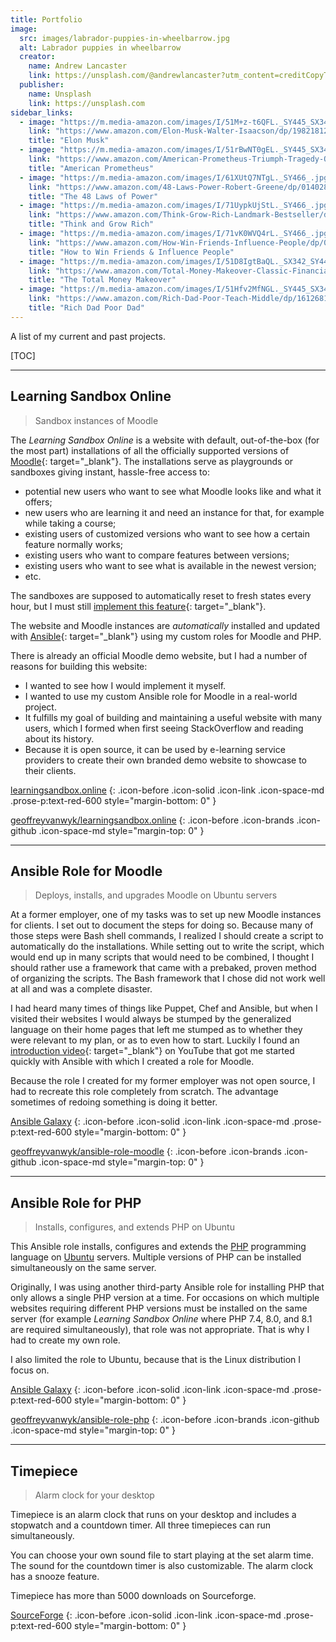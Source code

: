 ```yaml
---
title: Portfolio
image:
  src: images/labrador-puppies-in-wheelbarrow.jpg
  alt: Labrador puppies in wheelbarrow
  creator:
    name: Andrew Lancaster
    link: https://unsplash.com/@andrewlancaster?utm_content=creditCopyText&utm_medium=referral&utm_source=unsplash
  publisher:
    name: Unsplash
    link: https://unsplash.com
sidebar_links:
  - image: "https://m.media-amazon.com/images/I/51M+z-t6QFL._SY445_SX342_.jpg"
    link: "https://www.amazon.com/Elon-Musk-Walter-Isaacson/dp/1982181281/ref=zg_bsar_g_books_sccl_11/141-8862560-3103627?psc=1&_encoding=UTF8&tag=geoffreyvanwy-20&linkCode=ur2&linkId=6317b7e049d3e734fe6160ed7abb4a66&camp=1789&creative=9325"
    title: "Elon Musk"
  - image: "https://m.media-amazon.com/images/I/51rBwNT0gEL._SY445_SX342_.jpg"
    link: "https://www.amazon.com/American-Prometheus-Triumph-Tragedy-Oppenheimer/dp/0375726268/ref=zg_bsar_g_books_sccl_10/141-8862560-3103627?psc=1&_encoding=UTF8&tag=geoffreyvanwy-20&linkCode=ur2&linkId=149450a0fc697683816502223dbe35d6&camp=1789&creative=9325"
    title: "American Prometheus"
  - image: "https://m.media-amazon.com/images/I/61XUtQ7NTgL._SY466_.jpg"
    link: "https://www.amazon.com/48-Laws-Power-Robert-Greene/dp/0140280197/ref=zg_bsms_g_books_sccl_30/141-8862560-3103627?psc=1&_encoding=UTF8&tag=geoffreyvanwy-20&linkCode=ur2&linkId=d24229f0b8203e53408eb20861d725ae&camp=1789&creative=9325"
    title: "The 48 Laws of Power"
  - image: "https://m.media-amazon.com/images/I/71UypkUjStL._SY466_.jpg"
    link: "https://www.amazon.com/Think-Grow-Rich-Landmark-Bestseller/dp/1585424331/ref=zg_bsar_g_books_sccl_7/141-8862560-3103627?psc=1&_encoding=UTF8&tag=geoffreyvanwy-20&linkCode=ur2&linkId=6e3273c65a2e8d7b7f5596aa0bc0199a&camp=1789&creative=9325"
    title: "Think and Grow Rich"
  - image: "https://m.media-amazon.com/images/I/71vK0WVQ4rL._SY466_.jpg"
    link: "https://www.amazon.com/How-Win-Friends-Influence-People/dp/0671027034/ref=zg_bsar_g_books_sccl_14/141-8862560-3103627?psc=1&_encoding=UTF8&tag=geoffreyvanwy-20&linkCode=ur2&linkId=988a311df045f903ea1d0c04873476af&camp=1789&creative=9325"
    title: "How to Win Friends & Influence People"
  - image: "https://m.media-amazon.com/images/I/51D8IgtBaQL._SX342_SY445_.jpg"
    link: "https://www.amazon.com/Total-Money-Makeover-Classic-Financial/dp/1595555277/ref=zg_bsms_g_books_sccl_37/141-8862560-3103627?psc=1&_encoding=UTF8&tag=geoffreyvanwy-20&linkCode=ur2&linkId=27f2ad50ecec699a02ed02ca3abeeb2e&camp=1789&creative=9325"
    title: "The Total Money Makeover"
  - image: "https://m.media-amazon.com/images/I/51Hfv2MfNGL._SY445_SX342_.jpg"
    link: "https://www.amazon.com/Rich-Dad-Poor-Teach-Middle/dp/1612681131/ref=zg_bsar_g_books_sccl_28/141-8862560-3103627?psc=1&_encoding=UTF8&tag=geoffreyvanwy-20&linkCode=ur2&linkId=7a71501cc27b9dad5bd92240bde89a96&camp=1789&creative=9325"
    title: "Rich Dad Poor Dad"
---
```


A list of my current and past projects.

[TOC]

---

## Learning Sandbox Online

> Sandbox instances of Moodle

The _Learning Sandbox Online_ is a website with default, out-of-the-box (for the
most part) installations of all the officially supported versions of
[Moodle][m]{: target="_blank"}. The installations serve as playgrounds or sandboxes giving instant,
hassle-free access to:

* potential new users who want to see what Moodle looks like and what it offers;
* new users who are learning it and need an instance for that, for example while taking a course;
* existing users of customized versions who want to see how a certain feature normally works;
* existing users who want to compare features between versions;
* existing users who want to see what is available in the newest version;
* etc.

The sandboxes are supposed to automatically reset to fresh states every hour,
but I must still [implement this feature][itf]{: target="_blank"}.

The website and Moodle instances are _automatically_ installed and updated with
[Ansible][a]{: target="_blank"} using my custom roles for Moodle and PHP.

There is already an official Moodle demo website, but I had a number of reasons
for building this website:

* I wanted to see how I would implement it myself.
* I wanted to use my custom Ansible role for Moodle in a real-world project.
* It fulfills my goal of building and maintaining a useful website with many
  users, which I formed when first seeing StackOverflow and reading about its
  history.
* Because it is open source, it can be used by e-learning service providers to
  create their own branded demo website to showcase to their clients.

[learningsandbox.online](https://learningsandbox.online)
{: .icon-before .icon-solid .icon-link .icon-space-md .prose-p:text-red-600 style="margin-bottom: 0" }

[geoffreyvanwyk/learningsandbox.online](https://github.com/geoffreyvanwyk/learningsandbox.online)
{: .icon-before .icon-brands .icon-github .icon-space-md style="margin-top: 0" }

---

## Ansible Role for Moodle

> Deploys, installs, and upgrades Moodle on Ubuntu servers

At a former employer, one of my tasks was to set up new Moodle instances for
clients. I set out to document the steps for doing so. Because many of those
steps were Bash shell commands, I realized I should create a script to
automatically do the installations. While setting out to write the script, which
would end up in many scripts that would need to be combined, I thought I should
rather use a framework that came with a prebaked, proven method of organizing the
scripts. The Bash framework that I chose did not work well at all and was a
complete disaster.

I had heard many times of things like Puppet, Chef and Ansible, but when I
visited their websites I would always be stumped by the generalized language on
their home pages that left me stumped as to whether they were relevant to my
plan, or as to even how to start. Luckily I found an
[introduction video][iv]{: target="_blank"} on YouTube that got me started
quickly with Ansible with which I created a role for Moodle.

Because the role I created for my former employer was not open source, I had
to recreate this role completely from scratch. The advantage sometimes of
redoing something is doing it better.

[Ansible Galaxy](https://galaxy.ansible.com/ui/standalone/roles/geoffreyvanwyk/moodle/)
{: .icon-before .icon-solid .icon-link .icon-space-md .prose-p:text-red-600 style="margin-bottom: 0" }

[geoffreyvanwyk/ansible-role-moodle](https://github.com/geoffreyvanwyk/ansible-role-moodle)
{: .icon-before .icon-brands .icon-github .icon-space-md style="margin-top: 0" }

---

## Ansible Role for PHP

> Installs, configures, and extends PHP on Ubuntu

This Ansible role installs, configures and extends the [PHP][php] programming language
on [Ubuntu][u] servers. Multiple versions of PHP can be installed simultaneously on
the same server.

Originally, I was using another third-party Ansible role for installing PHP that
only allows a single PHP version at a time. For occasions on which multiple
websites requiring different PHP versions must be installed on the same server
(for example _Learning Sandbox Online_ where PHP 7.4, 8.0, and 8.1 are required
simultaneously), that role was not appropriate.  That is why I had to create my
own role.

I also limited the role to Ubuntu, because that is the Linux distribution I
focus on.

[Ansible Galaxy](https://galaxy.ansible.com/ui/standalone/roles/geoffreyvanwyk/php/)
{: .icon-before .icon-solid .icon-link .icon-space-md .prose-p:text-red-600 style="margin-bottom: 0" }

[geoffreyvanwyk/ansible-role-php](https://github.com/geoffreyvanwyk/ansible-role-php)
{: .icon-before .icon-brands .icon-github .icon-space-md style="margin-top: 0" }

---

## Timepiece

> Alarm clock for your desktop

Timepiece is an alarm clock that runs on your desktop and includes a stopwatch
and a countdown timer. All three timepieces can run simultaneously.

You can choose your own sound file to start playing at the set alarm time. The
sound for the countdown timer is also customizable. The alarm clock has a snooze
feature.

Timepiece has more than 5000 downloads on Sourceforge.

[SourceForge](https://sourceforge.net/projects/timepiece/)
{: .icon-before .icon-solid .icon-link .icon-space-md .prose-p:text-red-600 style="margin-bottom: 0" }

[a]: https://docs.ansible.com/ansible/
[itf]: https://github.com/geoffreyvanwyk/learningsandbox.online/issues/7
[iv]: https://www.youtube.com/watch?v=uR1_hlHxvhc
[m]: https://moodle.org/
[php]: https://php.net
[u]: https://ubuntu.com
